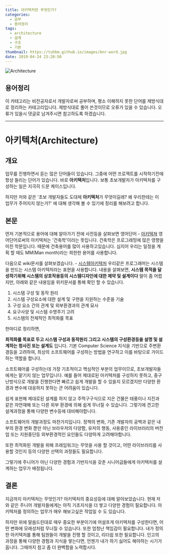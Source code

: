 ```yaml
---
title: 아키텍처란 무엇인가?
categories:
  - 공부
  - 용어정리
tags:
  - architecture
  - 설계
  - 구조
  - 기본
thumbnail: https://tuhbm.github.io/images/bnr-word.jpg
date: 2019-04-24 23:20:50
---
```

![Architecture](https://tuhbm.github.io/images/img-architecture.jpg)

## 용어정리

이 카테고리는 비전공자로서 개발자로써 공부하며, 평소 이해하지 못한 단어를 제방식대로 정리하는 카테고리입니다.
제방식대로 풀어 쓴것이므로 오류가 있을 수 있습니다.
오류가 있을시 댓글로 남겨주시면 참고하도록 하겠습니다.

******

# 아키텍처(Architecture)

## 개요

업무를 진행하면서 듣는 많은 단어들이 있습니다. 그중에 어떤 프로젝트를 시작하기전에 항상 들리는 단어가 있습니다. 바로 **아키텍처**입니다. 보통 초보개발자가 아키텍처를 구성하는 일은 지극히 드문 케이스입니다.

하지만 저와 같은 '초보 개발자들도 도대체 **아키텍처**가 무엇이길래? 왜 우리한테는 이 업무가 주어지지 않는가?' 에 대해 생각해 볼 수 있기에 정리를 해보려고 합니다. 
<!-- more -->
## 본문

먼저 기본적으로 용어에 대해 알아가기 전에 사전등을 살펴보면
영어단어 - [아키텍쳐](<https://papago.naver.com/?sk=en&tk=ko&hn=0&st=Architecture>)
영어단어로써의 아키텍처는 '건축학'이라는 뜻입니다. 건축학은 프로그래밍에 많은 영향을 미친 학문입니다.
때문에 건축용어를 많이 사용하고있습니다. 심지어 우리는 일정을 계획 할 때도 MM(Man month)라는 희한한 용어를 사용합니다.

다음으로 wiki문서를 살펴보겠습니다. - [시스템아키텍처](<https://ko.wikipedia.org/wiki/%EC%8B%9C%EC%8A%A4%ED%85%9C_%EC%95%84%ED%82%A4%ED%85%8D%EC%B2%98>)
우리같은 프로그래머는 시스템을 만드는 시스템 아키텍처라는 표현을 사용합니다.
내용을 살펴보면, **시스템 목적을 달성하기위해 시스템의 상호작용등의 시스템디자인에 대한 제약 및 설계이다**
말이 좀 어렵지만, 아래와 같은 내용임을 위키문서를 통해 확인 할 수 있습니다.

1. 시스템 구성 및 동작 원리
2. 시스템 구성요소에 대한 설계 및 구현을 지원하는 수준을 기술
3. 구성 요소 간의 관계 및 외부환경과의 관계 묘사
4. 요구사양 및 시스템 수명주기 고려
5. 시스템의 전체적인 최적화를 목표

한마디로 정리하면,

**최적화를 목표로 두고 시스템 구성과 동작원리 그리고 시스템의 구성환경등을 설명 및 설계하는 청사진 또는 설계도** 입니다.
기본 Computer Science 지식을 기반으로 주변환경등을 고려하여, 최상의 소프트웨어를 구성하는 방법을 연구하고
이를 바탕으로 가이드하는 역할을 합니다.

소프트웨어를 구성하는데 가장 기초적이고 핵심적인 부분의 업무이므로, 초보개발자들에게는 맡기지 않는 업무입니다.
예를 들어 제대로된 아키텍처를 구성하지 못하고, 중구난방식으로 개발을 진행한다면 빠르고 쉽게 개발을 할 수 있을지 모르겠지만
다양한 환경과 변수에 대응하지 못하는 큰 어려움이 있습니다.

쉽게 표현해 제대로된 설계를 하지 않고 주먹구구식으로 지은 건물은 태풍이나 지진과 같은 자연재해 또는 다른 외부 환경에 의해 쉽게 무너질 수 있습니다.
그렇기에 견고한 설계과정을 통해 다양한 변수등에 대비해야합니다.

소프트웨어의 개발과정도 마찬가지입니다.
정책의 변화, 기존 개발자의 공백과 같은 내부의 환경 변화 뿐만 아닌
브라우저의 다양함, 유저의 행동, 사용중인 라이브러리의 버전업 또는 지원중단등 외부환경적인 요인들도 다양하게 고려해야합니다.

또한 최적화된 개발을 위해 프레임워크는 무엇을 사용 할 것이고,
어떤 라이브러리를 사용할 것인지 등의 다양한 선택의 과정들도 필요합니다.

그렇기에 주니어가 아닌 다양한 경험과 기반지식을 갖춘 시니어급들에게 아키텍처를 설계하는 업무가 배정됩니다.

## 결론

지금까지 아키텍처는 무엇인가? 아키텍처의 중요성등에 대해 알아보았습니다.
현재 저와 같은 주니어 개발자들에게는 아직 기초지식을 더 쌓고 다양한 경험이 필요합니다.
아키텍처를 정의하는 업무가 매우 해보고싶은 작업일 수 도 있습니다.

하지만 위에 말씀드린대로 매우 중요한 부분이기에 어설프게 아키텍처를 구성한다면, 어떤 변화에 모래성처럼 무너질 수 있습니다.
또한 엄청난 책임감이 필요합니다. 내가 정의한 아키텍처를 통해 팀원들이 개발을 진행 할 것이고, 리더쉽 또한 필요합니다.
인고의 과정을 통해 다양한 경험과 지식을 쌓는다면, 언젠가 내가 하기 싫어도 해야하는 시기가 옵니다.
그때까지 참고 좀 더 완벽함을 노력합시다.